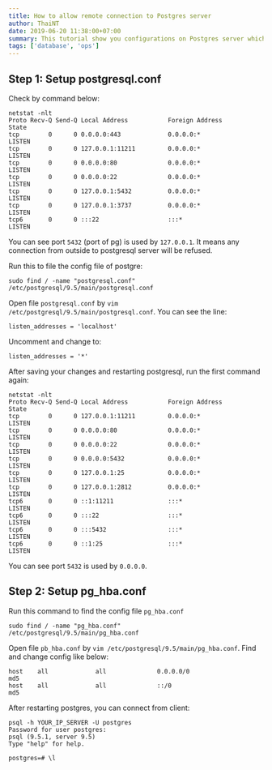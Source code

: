 ```yaml
---
title: How to allow remote connection to Postgres server
author: ThaiNT
date: 2019-06-20 11:38:00+07:00
summary: This tutorial show you configurations on Postgres server which will allow connections from remote.
tags: ['database', 'ops']
---
```


## Step 1: Setup postgresql.conf

Check by command below:

```shell
netstat -nlt
Proto Recv-Q Send-Q Local Address           Foreign Address         State
tcp        0      0 0.0.0.0:443             0.0.0.0:*               LISTEN
tcp        0      0 127.0.0.1:11211         0.0.0.0:*               LISTEN
tcp        0      0 0.0.0.0:80              0.0.0.0:*               LISTEN
tcp        0      0 0.0.0.0:22              0.0.0.0:*               LISTEN
tcp        0      0 127.0.0.1:5432          0.0.0.0:*               LISTEN
tcp        0      0 127.0.0.1:3737          0.0.0.0:*               LISTEN
tcp6       0      0 :::22                   :::*                    LISTEN
```

You can see port `5432` (port of pg) is used by `127.0.0.1`. It means any
connection from outside to postgresql server will be refused.

Run this to file the config file of postgre:

```shell
sudo find / -name "postgresql.conf"
/etc/postgresql/9.5/main/postgresql.conf
```

Open file `postgresql.conf` by `vim /etc/postgresql/9.5/main/postgresql.conf`.
You can see the line:
```
listen_addresses = 'localhost'
```

Uncomment and change to:

```
listen_addresses = '*'
```

After saving your changes and restarting postgresql, run the first command
again:

```shell
netstat -nlt
Proto Recv-Q Send-Q Local Address           Foreign Address         State
tcp        0      0 127.0.0.1:11211         0.0.0.0:*               LISTEN
tcp        0      0 0.0.0.0:80              0.0.0.0:*               LISTEN
tcp        0      0 0.0.0.0:22              0.0.0.0:*               LISTEN
tcp        0      0 0.0.0.0:5432            0.0.0.0:*               LISTEN
tcp        0      0 127.0.0.1:25            0.0.0.0:*               LISTEN
tcp        0      0 127.0.0.1:2812          0.0.0.0:*               LISTEN
tcp6       0      0 ::1:11211               :::*                    LISTEN
tcp6       0      0 :::22                   :::*                    LISTEN
tcp6       0      0 :::5432                 :::*                    LISTEN
tcp6       0      0 ::1:25                  :::*                    LISTEN
```

You can see port `5432` is used by `0.0.0.0`.

## Step 2: Setup pg_hba.conf

Run this command to find the config file `pg_hba.conf`

```
sudo find / -name "pg_hba.conf"
/etc/postgresql/9.5/main/pg_hba.conf
```

Open file `pb_hba.conf` by `vim /etc/postgresql/9.5/main/pg_hba.conf`. Find and
change config like below:

```
host    all             all              0.0.0.0/0                       md5
host    all             all              ::/0                            md5
```

After restarting postgres, you can connect from client:

```
psql -h YOUR_IP_SERVER -U postgres
Password for user postgres:
psql (9.5.1, server 9.5)
Type "help" for help.

postgres=# \l
```
